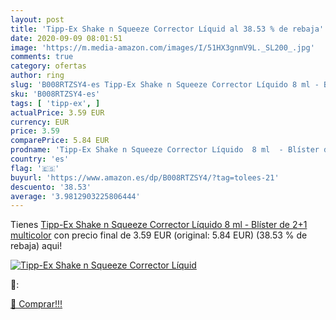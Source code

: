 ```yaml
---
layout: post
title: 'Tipp-Ex Shake n Squeeze Corrector Líquid al 38.53 % de rebaja'
date: 2020-09-09 08:01:51
image: 'https://m.media-amazon.com/images/I/51HX3gnmV9L._SL200_.jpg'
comments: true
category: ofertas
author: ring
slug: 'B008RTZSY4-es Tipp-Ex Shake n Squeeze Corrector Líquido 8 ml - Blíster...'
sku: 'B008RTZSY4-es'
tags: [ 'tipp-ex', ]
actualPrice: 3.59 EUR
currency: EUR
price: 3.59
comparePrice: 5.84 EUR
prodname: 'Tipp-Ex Shake n Squeeze Corrector Líquido  8 ml  - Blíster de 2+1  multicolor'
country: 'es'
flag: '🇪🇸'
buyurl: 'https://www.amazon.es/dp/B008RTZSY4/?tag=tolees-21'
descuento: '38.53'
average: '3.9812903225806444'
---
```


Tienes [Tipp-Ex Shake n Squeeze Corrector Líquido  8 ml  - Blíster de 2+1  multicolor](https://www.amazon.es/dp/B008RTZSY4/?tag=tolees-21) con precio final de  3.59 EUR (original: 5.84 EUR) (38.53 %  de rebaja) aqui!

[![Tipp-Ex Shake n Squeeze Corrector Líquid](https://m.media-amazon.com/images/I/51HX3gnmV9L._SL200_.jpg)](https://www.amazon.es/dp/B008RTZSY4/?tag=tolees-21)

🔎:


[🛒 Comprar!!!](https://www.amazon.es/dp/B008RTZSY4/?tag=tolees-21)
